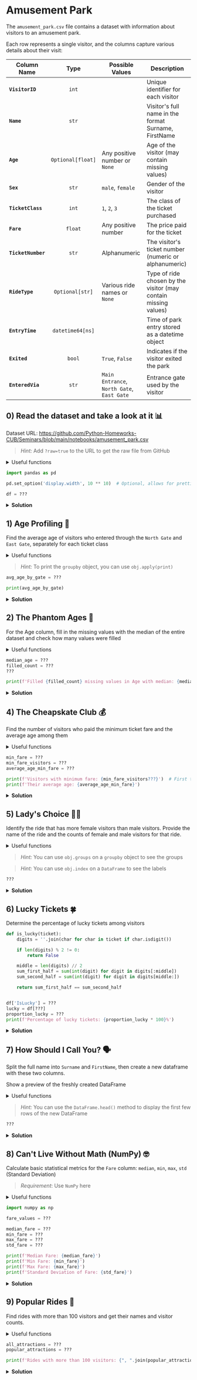 # Amusement Park

The `amusement_park.csv` file contains a dataset with information about visitors to an amusement park.

Each row represents a single visitor, and the columns capture various details about their visit:

| **Column Name**     | **Type**          | **Possible Values**                        | **Description**                                                 |
|---------------------|:-----------------:|--------------------------------------------|-----------------------------------------------------------------|
| **`VisitorID`**     | `int`             |                                            | Unique identifier for each visitor                              |
| **`Name`**          | `str`             |                                            | Visitor's full name in the format Surname, FirstName            |
| **`Age`**           | `Optional[float]` | Any positive number or `None`              | Age of the visitor (may contain missing values)                 |
| **`Sex`**           | `str`             | `male`, `female`                           | Gender of the visitor                                           |
| **`TicketClass`**   | `int`             | `1`, `2`, `3`                              | The class of the ticket purchased                               |
| **`Fare`**          | `float`           | Any positive number                        | The price paid for the ticket                                   |
| **`TicketNumber`**  | `str`             | Alphanumeric                               | The visitor's ticket number (numeric or alphanumeric)           |
| **`RideType`**      | `Optional[str]`   | Various ride names or `None`               | Type of ride chosen by the visitor (may contain missing values) |
| **`EntryTime`**     | `datetime64[ns]`  |                                            | Time of park entry stored as a datetime object                  |
| **`Exited`**        | `bool`            | `True`, `False`                            | Indicates if the visitor exited the park                        |
| **`EnteredVia`**    | `str`             | `Main Entrance`, `North Gate`, `East Gate` | Entrance gate used by the visitor                               |


## 0) Read the dataset and take a look at it 📊

Dataset URL: https://github.com/Python-Homeworks-CUB/Seminars/blob/main/notebooks/amusement_park.csv

> *Hint:* Add `?raw=true` to the URL to get the raw file from GitHub

<details><summary>Useful functions</summary>

```python
pandas.read_csv  # Read a CSV file into a DataFrame
```
</details>


```py
import pandas as pd

pd.set_option('display.width', 10 ** 10)  # Optional, allows for prettier printing

df = ???
```

<details><summary><b>Solution</b></summary>

```py
import pandas as pd

pd.set_option('display.width', 10 ** 10)  # Optional, allows for prettier printing

df = pd.read_csv('https://github.com/Python-Homeworks-CUB/Seminars/blob/main/notebooks/amusement_park.csv?raw=true')
print(df)
```
</details>


## 1) Age Profiling 🎂

Find the average age of visitors who entered through the `North Gate` and `East Gate`, separately for each ticket class


<details><summary>Useful functions</summary>

```python
pandas.Series.isin        # Check whether values are contained in Series
pandas.DataFrame.groupby  # Group DataFrame using a mapper or by a Series of columns
pandas.DataFrame.mean     # Return the mean of the values for the requested axis (technically, it's pandas.core.groupby.SeriesGroupBy.mean)
```
</details>

> *Hint:* To print the `groupby` object, you can use `obj.apply(print)`


```py
avg_age_by_gate = ???

print(avg_age_by_gate)
```

<details><summary><b>Solution</b></summary>

```py
avg_age_by_gate = df[
    df['EnteredVia'].isin(['North Gate', 'East Gate'])
].groupby('TicketClass')['Age'].mean()

print(avg_age_by_gate)
```
</details>


## 2) The Phantom Ages 👻

For the Age column, fill in the missing values with the median of the entire dataset and check how many values were filled

<details><summary>Useful functions</summary>

```python
pandas.Series.median  # Return the median of the values
pandas.Series.isna    # Detect missing values (returns a boolean Series with True for missing values)
pandas.Series.sum     # Return the sum of the values
pandas.Series.fillna  # Fill NA/NaN values using the specified method
```
</details>

```py
median_age = ???
filled_count = ???
???

print(f'Filled {filled_count} missing values in Age with median: {median_age}')
```

<details><summary><b>Solution</b></summary>

```py
median_age = df['Age'].median()
filled_count = df['Age'].isna().sum()
df['Age'] = df['Age'].fillna(median_age)

print(f'Filled {filled_count} missing values in Age with median: {median_age}')
```
</details>


## 4) The Cheapskate Club 💰

Find the number of visitors who paid the minimum ticket fare and the average age among them

<details><summary>Useful functions</summary>

```python
pandas.Series.min         # Return the minimum of the values
pandas.Series == {value}  # Select rows where the Series is equal to a specific value
pandas.DataFrame.shape    # Return a tuple representing the dimensionality of the DataFrame
```
</details>

```py
min_fare = ???
min_fare_visitors = ???
average_age_min_fare = ???

print(f'Visitors with minimum fare: {min_fare_visitors???}')  # First try just printing `min_fare_visitors` and work you way from there
print(f'Their average age: {average_age_min_fare}')
```

<details><summary><b>Solution</b></summary>

```py
min_fare = df['Fare'].min()
min_fare_visitors = df[df['Fare'] == min_fare]
average_age_min_fare = min_fare_visitors['Age'].mean()

print(f'Visitors with minimum fare: {min_fare_visitors.shape[0]}')
print(f'Their average age: {average_age_min_fare}')
```
</details>


## 5) Lady's Choice 👩‍🎤

Identify the ride that has more female visitors than male visitors. Provide the name of the ride and the counts of female and male visitors for that ride.

<details><summary>Useful functions</summary>

```python
pandas.DataFrame.size                 # Return the size of each group
pandas.DataFrame.unstack              # Pivot a level of the index labels
pandas.DataFrame[boolean expression]  # Select rows based on a boolean condition
```
</details>

> *Hint:* You can use `obj.groups` on a `groupby` object to see the groups

> *Hint:* You can use `obj.index` on a `DataFrame` to see the labels


```py
???
```

<details><summary><b>Solution</b></summary>

```py
ride_gender_count = df.groupby(['RideType', 'Sex']).size().unstack()

ride_gender_count[ride_gender_count['female'] > ride_gender_count['male']]
# As we can see, in Jupyter Notebook we can pretty-print the DataFrame
```
</details>


## 6) Lucky Tickets 🍀

Determine the percentage of lucky tickets among visitors

```py
def is_lucky(ticket):
    digits = ''.join(char for char in ticket if char.isdigit())

    if len(digits) % 2 != 0:
        return False

    middle = len(digits) // 2
    sum_first_half = sum(int(digit) for digit in digits[:middle])
    sum_second_half = sum(int(digit) for digit in digits[middle:])

    return sum_first_half == sum_second_half


df['IsLucky'] = ???
lucky = df[???]
proportion_lucky = ???
print(f'Percentage of lucky tickets: {proportion_lucky * 100}%')
```

<details><summary><b>Solution</b></summary>

```py
def is_lucky(ticket):
    digits = ''.join(char for char in ticket if char.isdigit())

    if len(digits) % 2 != 0:
        return False

    middle = len(digits) // 2
    sum_first_half = sum(int(digit) for digit in digits[:middle])
    sum_second_half = sum(int(digit) for digit in digits[middle:])

    return sum_first_half == sum_second_half


df['IsLucky'] = df['TicketNumber'].apply(is_lucky)
lucky = df[df['IsLucky']]
proportion_lucky = lucky.shape[0] / df.shape[0]
print(f'Percentage of lucky tickets: {proportion_lucky * 100}%')
```
</details>


## 7) How Should I Call You? 🗣️

Split the full name into `Surname` and `FirstName`, then create a new dataframe with these two columns.

Show a preview of the freshly created DataFrame

<details><summary>Useful functions</summary>

```python
pandas.Series.str        # Accessor object for string methods
pandas.Series.str.split  # Split strings around given separator (expand: True to return a DataFrame)
```
</details>

> *Hint:* You can use the `DataFrame.head()` method to display the first few rows of the new DataFrame

```py
???
```

<details><summary><b>Solution</b></summary>

```py
df[['Surname', 'FirstName']] = df['Name'].str.split(',', expand=True)
df[["Surname", "FirstName"]].head()
```
</details>


## 8) Can't Live Without Math (NumPy) 🤓

Calculate basic statistical metrics for the `Fare` column: `median`, `min`, `max`, `std` (Standard Deviation)

> *Requirement*: Use `NumPy` here

<details><summary>Useful functions</summary>

```python
pandas.DataFrame.to_numpy  # Convert the DataFrame to a NumPy array
```
</details>

<!-- <details><summary>Useful functions</summary>

```python
pandas.DataFrame.agg  # Aggregate using one or more operations
```
</details>

> *Hint*: We can select one column in the DataFrame and then use `DataFrame.agg` to calculate multiple metrics at once. -->

```py
import numpy as np

fare_values = ???

median_fare = ???
min_fare = ???
max_fare = ???
std_fare = ???

print(f'Median Fare: {median_fare}')
print(f'Min Fare: {min_fare}')
print(f'Max Fare: {max_fare}')
print(f'Standard Deviation of Fare: {std_fare}')
```

<details><summary><b>Solution</b></summary>

```py
import numpy as np

fare_values = df['Fare'].to_numpy()

median_fare = np.median(fare_values)
min_fare = np.min(fare_values)
max_fare = np.max(fare_values)
std_fare = np.std(fare_values)

print(f'Median Fare: {median_fare}')
print(f'Min Fare: {min_fare}')
print(f'Max Fare: {max_fare}')
print(f'Standard Deviation of Fare: {std_fare}')
```
</details>


## 9) Popular Rides 🎢

Find rides with more than 100 visitors and get their names and visitor counts.

<details><summary>Useful functions</summary>

```python
pandas.DataFrame.value_counts  # Return a Series containing counts of unique rows in the DataFrame
```
</details>

```py
all_attractions = ???
popular_attractions = ???

print(f'Rides with more than 100 visitors: {", ".join(popular_attractions)}')
```

<details><summary><b>Solution</b></summary>

```py
all_attractions = df['RideType'].value_counts()
popular_attractions = all_attractions[all_attractions > 100].index

print(f'Rides with more than 100 visitors: {", ".join(popular_attractions)}')
```
</details>
